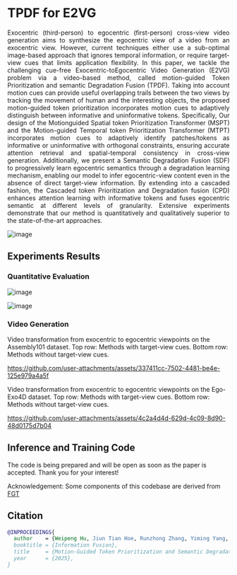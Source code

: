 # TPDF for E2VG
<p align="justify">
Exocentric (third-person) to egocentric (first-person) cross-view video generation aims to synthesize the egocentric view of a video from an exocentric view. However, current techniques either use a sub-optimal image-based approach that ignores temporal information, or require target-view cues that limits application flexibility. In this paper, we tackle the challenging cue-free Exocentric-toEgocentric Video Generation (E2VG) problem via a video-based method, called motion-guided Token Prioritization and semantic Degradation Fusion (TPDF). Taking into account motion cues can provide useful overlapping trails between the two views by tracking the movement of human and the interesting objects, the proposed motion-guided token prioritization incorporates motion cues to adaptively distinguish between informative and uninformative tokens. Specifically, Our design of the Motionguided Spatial token Prioritization Transformer (MSPT) and the Motion-guided Temporal token Prioritization Transformer (MTPT) incorporates motion cues to adaptively identify patches/tokens as informative or uninformative with orthogonal constraints, ensuring accurate attention retrieval and spatial-temporal consistency in cross-view generation. Additionally, we present a Semantic Degradation Fusion (SDF) to progressively learn egocentric semantics through a degradation learning mechanism, enabling our model to infer egocentric-view content even in the absence of direct target-view information. By extending into a cascaded fashion, the Cascaded token Prioritization and Degradation fusion (CPD) enhances attention learning with informative tokens and fuses egocentric semantic at different levels of granularity. Extensive experiments demonstrate that our method is quantitatively and qualitatively superior to the state-of-the-art approaches.
</p>

![image](https://github.com/user-attachments/assets/4780a7f5-cb94-4e8b-96ba-6aefbbb6dca7)

## Experiments Results

### Quantitative Evaluation

![image](https://github.com/user-attachments/assets/26253da9-a6bf-4188-be6e-ace3211363d7)

![image](https://github.com/user-attachments/assets/489b96a1-ed32-4b63-9cd9-0ba8d5315cd9)

### Video Generation

Video transformation from exocentric to egocentric viewpoints on the Assembly101 dataset. Top row: Methods with target-view cues. Bottom row: Methods without target-view cues.

https://github.com/user-attachments/assets/337411cc-7502-4481-be4e-125e979a4a5f

Video transformation from exocentric to egocentric viewpoints on the Ego-Exo4D dataset. Top row: Methods with target-view cues. Bottom row: Methods without target-view cues.

https://github.com/user-attachments/assets/4c2a4d4d-629d-4c09-8d90-48d0175d7b04

## Inference and Training Code

The code is being prepared and will be open as soon as the paper is accepted. Thank you for your interest!

Acknowledgement: Some components of this codebase are derived from [FGT](https://github.com/hitachinsk/FGT)

## Citation

```BibTeX
@INPROCEEDINGS{
  author    = {Weipeng Hu, Jiun Tian Hoe, Runzhong Zhang, Yiming Yang, Haifeng Hu, Yap-Peng Tan},
  booktitle = {Information Fusion},
  title     = {Motion-Guided Token Prioritization and Semantic Degradation Fusion for Exo-to-Ego Cross-view Video Generation},
  year      = {2025},
}
```
